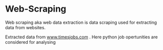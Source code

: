 # Web-Scraping
Web scraping aka web data extraction is data scraping used for extracting data from websites. 

Extracted data from www.timesjobs.com . Here python job opertunities are considered for analysing
